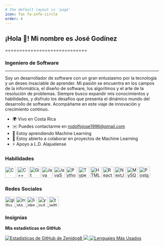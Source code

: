 ```yaml
---
# the default layout is 'page'
icon: fas fa-info-circle
order: 4
---
```


## ¡Hola 👋! Mi nombre es José Godínez
=============================

### Ingeniero de Software
-----------------

Soy un desarrollador de software con un gran entusiasmo por la tecnología y un deseo insaciable de aprender. Mi pasión se encuentra en los campos de la informática, el diseño de software, los algoritmos y el arte de la resolución de problemas. Siempre busco expandir mis conocimientos y habilidades, y disfruto los desafíos que presenta el dinámico mundo del desarrollo de software. Acompáñame en este viaje de innovación y crecimiento continuo.

* 🌍  Vivo en Costa Rica
* ✉️  Puedes contactarme en [rodolfojose1996@gmail.com](mailto:rodolfojose1996@gmail.com)
* 🧠  Estoy aprendiendo Machine Learning
* 🤝  Estoy abierto a colaborar en proyectos de Machine Learning
* ⚡  Apoyo a L.D. Alajuelense

### Habilidades

<p align="left">
<a href="https://docs.microsoft.com/en-us/cpp/?view=msvc-170" target="_blank" rel="noreferrer"><img src="https://raw.githubusercontent.com/danielcranney/readme-generator/main/public/icons/skills/c-colored.svg" width="36" height="36" alt="C" /></a>
<a href="https://docs.microsoft.com/en-us/cpp/?view=msvc-170" target="_blank" rel="noreferrer"><img src="https://raw.githubusercontent.com/danielcranney/readme-generator/main/public/icons/skills/cplusplus-colored.svg" width="36" height="36" alt="C++" /></a>
<a href="https://git-scm.com/" target="_blank" rel="noreferrer"><img src="https://raw.githubusercontent.com/danielcranney/readme-generator/main/public/icons/skills/git-colored.svg" width="36" height="36" alt="Git" /></a>
<a href="https://www.oracle.com/java/" target="_blank" rel="noreferrer"><img src="https://raw.githubusercontent.com/danielcranney/readme-generator/main/public/icons/skills/java-colored.svg" width="36" height="36" alt="Java" /></a>
<a href="https://developer.mozilla.org/en-US/docs/Web/JavaScript" target="_blank" rel="noreferrer"><img src="https://raw.githubusercontent.com/danielcranney/readme-generator/main/public/icons/skills/javascript-colored.svg" width="36" height="36" alt="JavaScript" /></a>
<a href="https://www.python.org/" target="_blank" rel="noreferrer"><img src="https://raw.githubusercontent.com/danielcranney/readme-generator/main/public/icons/skills/python-colored.svg" width="36" height="36" alt="Python" /></a>
<a href="https://www.typescriptlang.org/" target="_blank" rel="noreferrer"><img src="https://raw.githubusercontent.com/danielcranney/readme-generator/main/public/icons/skills/typescript-colored.svg" width="36" height="36" alt="TypeScript" /></a>
<a href="https://developer.mozilla.org/en-US/docs/Glossary/HTML5" target="_blank" rel="noreferrer"><img src="https://raw.githubusercontent.com/danielcranney/readme-generator/main/public/icons/skills/html5-colored.svg" width="36" height="36" alt="HTML5" /></a>
<a href="https://reactjs.org/" target="_blank" rel="noreferrer"><img src="https://raw.githubusercontent.com/danielcranney/readme-generator/main/public/icons/skills/react-colored.svg" width="36" height="36" alt="React" /></a>
<a href="https://nextjs.org/docs" target="_blank" rel="noreferrer"><img src="https://raw.githubusercontent.com/danielcranney/readme-generator/main/public/icons/skills/nextjs-dark.svg" width="36" height="36" alt="NextJs" /></a>
<a href="https://www.mysql.com/" target="_blank" rel="noreferrer"><img src="https://raw.githubusercontent.com/danielcranney/readme-generator/main/public/icons/skills/mysql-colored.svg" width="36" height="36" alt="MySQL" /></a>
<a href="https://www.postgresql.org/" target="_blank" rel="noreferrer"><img src="https://raw.githubusercontent.com/danielcranney/readme-generator/main/public/icons/skills/postgresql-colored.svg" width="36" height="36" alt="PostgreSQL" /></a>
</p>

### Redes Sociales

<p align="left"> 
<a href="https://www.github.com/Zenidog8" target="_blank" rel="noreferrer"> 
<img src="https://raw.githubusercontent.com/danielcranney/readme-generator/main/public/icons/socials/github.svg" width="32" height="32" alt="github"/>
</a> 
<a href="https://www.instagram.com/zenidog8" target="_blank" rel="noreferrer"> 
<img src="https://raw.githubusercontent.com/danielcranney/readme-generator/main/public/icons/socials/instagram.svg" width="32" height="32" alt="instagram" />
</a> 
<a href="https://www.linkedin.com/in/zenidog8" target="_blank" rel="noreferrer"> 
<img src="https://raw.githubusercontent.com/danielcranney/readme-generator/main/public/icons/socials/linkedin.svg" width="32" height="32" alt="linkedin" />
</a> 
<a href="https://www.youtube.com/@zenidog8" target="_blank" rel="noreferrer"> 
<img src="https://raw.githubusercontent.com/danielcranney/readme-generator/main/public/icons/socials/youtube.svg" width="32" height="32" alt="youtube" />
</a> 
<a href="https://www.x.com/theZenidog" target="_blank" rel="noreferrer"> 
<img src="https://raw.githubusercontent.com/danielcranney/readme-generator/main/public/icons/socials/twitter.svg" width="32" height="32" alt="twitter" />
</a>
</p>

### Insignias

**Mis estadísticas en GitHub**

<a href="https://www.github.com/Zenidog8">
<img src="https://github-readme-stats.vercel.app/api?username=Zenidog8&show_icons=true&count_private=true&title_color=f97316&text_color=000000&icon_color=f97316&bg_color=ffffff&hide_border=true&show_icons=true" alt="Estadísticas de GitHub de Zenidog8" />
</a>

<a href="https://www.github.com/Zenidog8">
<img src="https://github-readme-streak-stats.herokuapp.com/?user=Zenidog8&stroke=000000&background=ffffff&ring=f97316&fire=f97316&currStreakNum=000000&currStreakLabel=f97316&sideNums=000000&sideLabels=000000&dates=000000&hide_border=true" />
</a>

<a href="https://github.com/Zenidog8" align="left">
<img src="https://github-readme-stats.vercel.app/api/top-langs/?username=Zenidog8&langs_count=10&title_color=f97316&text_color=000000&icon_color=f97316&bg_color=ffffff&hide_border=true&locale=es&custom_title=Lenguajes%20Más%20Usados" alt="Lenguajes Más Usados" />
</a>

